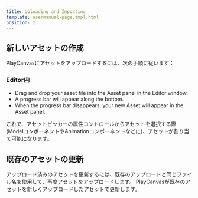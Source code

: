 ```yaml
---
title: Uploading and Importing
template: usermanual-page.tmpl.html
position: 1
---
```


## 新しいアセットの作成

PlayCanvasにアセットをアップロードするには、次の手順に従います：

### Editor内

* Drag and drop your asset file into the Asset panel in the Editor window.
* A progress bar will appear along the bottom.
* When the progress bar disappears, your new Asset will appear in the Asset panel.

これで、アセットピッカーの属性コントロールからアセットを選択する際 (ModelコンポーネントやAnimationコンポーネントなどに)、アセットが割り当て可能になります。

## 既存のアセットの更新

アップロード済みのアセットを更新するには、既存のアップロードと同じファイル名を使用して、再度アセットをアップロードします。 PlayCanvasが既存のアセットを新しくアップロードしたアセットで更新します。

